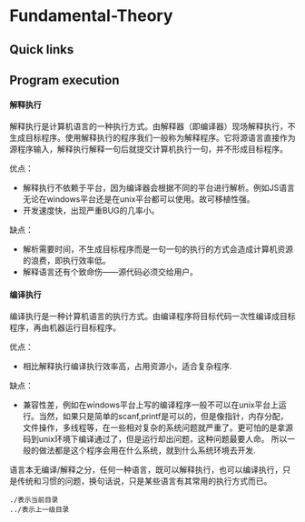 # Fundamental-Theory

## Quick links

## Program execution

#### 解释执行

解释执行是计算机语言的一种执行方式。由解释器（即编译器）现场解释执行，不生成目标程序。使用解释执行的程序我们一般称为解释程序。它将源语言直接作为源程序输入，解释执行解释一句后就提交计算机执行一句，并不形成目标程序。

优点：
- 解释执行不依赖于平台，因为编译器会根据不同的平台进行解析。例如JS语言无论在windows平台还是在unix平台都可以使用。故可移植性强。
- 开发速度快，出现严重BUG的几率小。

缺点：
- 解析需要时间，不生成目标程序而是一句一句的执行的方式会造成计算机资源的浪费，即执行效率低。
- 解释语言还有个致命伤——源代码必须交给用户。

#### 编译执行

编译执行是一种计算机语言的执行方式。由编译程序将目标代码一次性编译成目标程序，再由机器运行目标程序。

优点：
- 相比解释执行编译执行效率高，占用资源小，适合复杂程序.

缺点：
- 兼容性差，例如在windows平台上写的编译程序一般不可以在unix平台上运行。当然，如果只是简单的scanf,printf是可以的，但是像指针，内存分配，文件操作，多线程等，在一些相对复杂的系统问题就严重了。更可怕的是拿源码到unix环境下编译通过了，但是运行却出问题，这种问题最要人命。 所以一般的做法都是这个程序会用在什么系统，就到什么系统环境去开发.

语言本无编译/解释之分，任何一种语言，既可以解释执行，也可以编译执行，只是传统和习惯的问题，换句话说，只是某些语言有其常用的执行方式而已。

`./表示当前目录`  
`../表示上一级目录`

